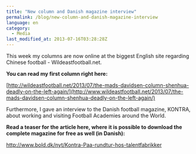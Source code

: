 ```yaml
---
title: "New column and Danish magazine interview"
permalink: /blog/new-column-and-danish-magazine-interview
language: en
category:
  - Media
last_modified_at: 2013-07-16T03:28:28Z
---
```


This week my columns are now online at the biggest English site regarding Chinese football - Wildeastfootball.net.

**You can read my first column right here:**

[http://wildeastfootball.net/2013/07/the-mads-davidsen-column-shenhua-deadly-on-the-left-again/](http://www.wildeastfootball.net/2013/07/the-mads-davidsen-column-shenhua-deadly-on-the-left-again/)

  
Furthermore, I gave an interview to the Danish football magazine, KONTRA, about working and visiting Football Academies around the World.

**Read a teaser for the article here, where it is possible to download the complete magazine for free as well (in Danish):**

<http://www.bold.dk/nyt/Kontra-Paa-rundtur-hos-talentfabrikker>
